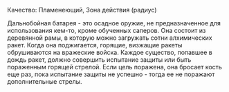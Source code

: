 Качество: Пламенеющий, Зона действия (радиус)

Дальнобойная батарея - это осадное оружие, не предназначенное для использования кем-то, кроме обученных саперов. Она состоит из деревянной рамы, в которую можно загружать сотни алхимических ракет. Когда она поджигается, горящие, визжащие ракеты обрушиваются на вражеские войска. Каждое существо, попавшее в дождь ракет, должно совершить испытание защиты или быть пораженным горящей стрелой. Если цель поражена, она бросает кость еще раз, пока испытание защиты не успешно - тогда ее не поражают дополнительные стрелы.